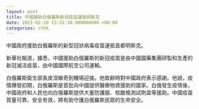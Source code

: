 ```yaml
---
layout: post
title: 中國援助白俄羅斯新冠疫苗運抵明斯克
date: 2021-02-20 13:31:10.000000000 +08:00
categories: rthk
---
```


中國政府援助白俄羅斯的新型冠狀病毒疫苗運抵首都明斯克。

新華社報道，據悉，中國援助白俄羅斯的新冠疫苗是由中國國藥集團研製和生產的新冠滅活疫苗，由中國國際航空公司運輸。

白俄羅斯衛生部長皮涅維奇到機場迎接。他致辭時對中國政府表示感謝。他說，疫情爆發初期，白俄羅斯是首批向中國提供醫療物資援助的國家。白俄發生疫情後，中國政府和人民也向白俄羅斯提供大量防護服、核酸檢測試劑盒等援助。中國疫苗質量可靠、安全有效，將有助守護白俄羅斯民眾的生命安全。
